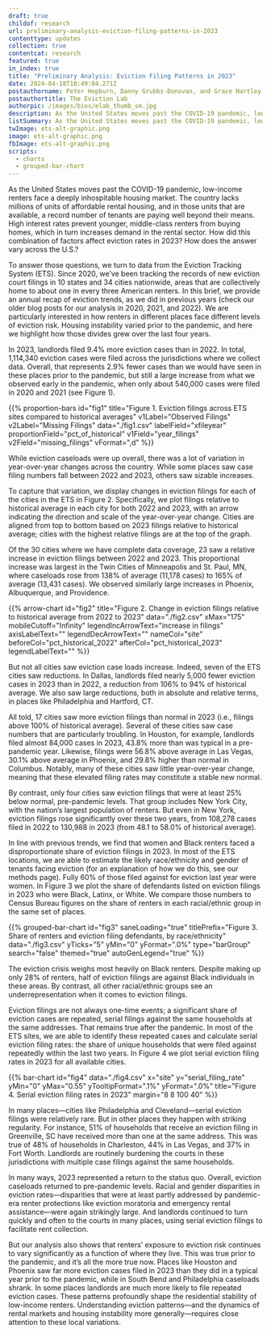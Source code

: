 ```yaml
---
draft: true
childof: research
url: preliminary-analysis-eviction-filing-patterns-in-2023
contenttype: updates
collection: true
contentcat: research
featured: true
in_index: true
title: "Preliminary Analysis: Eviction Filing Patterns in 2023"
date: 2024-04-18T18:49:04.271Z
postauthorname: Peter Hepburn, Danny Grubbs-Donovan, and Grace Hartley
postauthortitle: The Eviction Lab
authorpic: /images/bios/elab_thumb_sm.jpg
description: As the United States moves past the COVID-19 pandemic, low-income renters face a deeply inhospitable housing market. We use data from the Eviction Tracking System to see how this affected eviction rates in 2023.
listSummary: As the United States moves past the COVID-19 pandemic, low-income renters face a deeply inhospitable housing market. We use data from the Eviction Tracking System to see how this affected eviction rates in 2023.
twImage: ets-alt-graphic.png
image: ets-alt-graphic.png
fbImage: ets-alt-graphic.png
scripts:
  - charts
  - grouped-bar-chart
---
```


<span class="dropcap green">A</span>s the United States moves past the COVID-19 pandemic, low-income renters face a deeply inhospitable housing market. The country lacks millions of units of affordable rental housing, and in those units that are available, a record number of tenants are paying well beyond their means. High interest rates prevent younger, middle-class renters from buying homes, which in turn increases demand in the rental sector. How did this combination of factors affect eviction rates in 2023? How does the answer vary across the U.S.?

To answer those questions, we turn to data from the Eviction Tracking System (ETS). Since 2020, we’ve been tracking the records of new eviction court filings in 10 states and 34 cities nationwide, areas that are collectively home to about one in every three American renters. In this brief, we provide an annual recap of eviction trends, as we did in previous years (check our older blog posts for our analysis in 2020, 2021, and 2022). We are particularly interested in how renters in different places face different levels of eviction risk. Housing instability varied prior to the pandemic, and here we highlight how those divides grew over the last four years. 

In 2023, landlords filed 9.4% more eviction cases than in 2022. In total, 1,114,340 eviction cases were filed across the jurisdictions where we collect data. Overall, that represents 2.9% fewer cases than we would have seen in these places prior to the pandemic, but still a large increase from what we observed early in the pandemic, when only about 540,000 cases were filed in 2020 and 2021 (see Figure 1).

{{% proportion-bars
  id="fig1"
  title="Figure 1. Eviction filings across ETS sites compared to historical averages"
  v1Label="Observed Filings"
  v2Label="Missing Filings"
  data="./fig1.csv"
  labelField="xfileyear"
  proportionField="pct_of_historical"
  v1Field="year_filings"
  v2Field="missing_filings"
  vFormat=",d"
%}}

While eviction caseloads were up overall, there was a lot of variation in year-over-year changes across the country. While some places saw case filing numbers fall between 2022 and 2023, others saw sizable increases. 

To capture that variation, we display changes in eviction filings for each of the cities in the ETS in Figure 2. Specifically, we plot filings relative to historical average in each city for both 2022 and 2023, with an arrow indicating the direction and scale of the year-over-year change. Cities are aligned from top to bottom based on 2023 filings relative to historical average; cities with the highest relative filings are at the top of the graph. 

Of the 30 cities where we have complete data coverage, 23 saw a relative increase in eviction filings between 2022 and 2023. This proportional increase was largest in the Twin Cities of Minneapolis and St. Paul, MN, where caseloads rose from 138% of average (11,178 cases) to 165% of average (13,431 cases). We observed similarly large increases in Phoenix, Albuquerque, and Providence.

{{% arrow-chart
  id="fig2"
  title="Figure 2. Change in eviction filings relative to historical average from 2022 to 2023"
  data="./fig2.csv"
  xMax="175"
  mobileCutoff="Infinity"
  legendIncArrowText="increase in filings"
  axisLabelText=""
  legendDecArrowText=""
  nameCol="site"
  beforeCol="pct_historical_2022"
  afterCol="pct_historical_2023"
  legendLabelText=""
%}}

But not all cities saw eviction case loads increase. Indeed, seven of the ETS cities saw reductions. In Dallas, landlords filed nearly 5,000 fewer eviction cases in 2023 than in 2022, a reduction from 106% to 94% of historical average. We also saw large reductions, both in absolute and relative terms, in places like Philadelphia and Hartford, CT. 

All told, 17 cities saw more eviction filings than normal in 2023 (i.e., filings above 100% of historical average). Several of these cities saw case numbers that are particularly troubling. In Houston, for example, landlords filed almost 84,000 cases in 2023, 43.8% more than was typical in a pre-pandemic year. Likewise, filings were 56.8% above average in Las Vegas, 30.1% above average in Phoenix, and 29.8% higher than normal in Columbus. Notably, many of these cities saw little year-over-year change, meaning that these elevated filing rates may constitute a stable new normal.

By contrast, only four cities saw eviction filings that were at least 25% below normal, pre-pandemic levels. That group includes New York City, with the nation’s largest population of renters. But even in New York, eviction filings rose significantly over these two years, from 108,278 cases filed in 2022 to 130,988 in 2023 (from 48.1 to 58.0% of historical average).

In line with previous trends, we find that women and Black renters faced a disproportionate share of eviction filings in 2023. In most of the ETS locations, we are able to estimate the likely race/ethnicity and gender of tenants facing eviction (for an explanation of how we do this, see our methods page). Fully 60% of those filed against for eviction last year were women. In Figure 3 we plot the share of defendants listed on eviction filings in 2023 who were Black, Latinx, or White. We compare those numbers to Census Bureau figures on the share of renters in each racial/ethnic group in the same set of places. 


{{% grouped-bar-chart 
  id="fig3" 
  saneLoading="true"
  titlePrefix="Figure 3. Share of renters and eviction filing defendants, by race/ethnicity" 
  data="./fig3.csv" 
  yTicks="5" 
  yMin="0"
  yFormat=".0%" 
  type="barGroup" 
  search="false" 
  themed="true"
  autoGenLegend="true"
%}}

The eviction crisis weighs most heavily on Black renters. Despite making up only 28% of renters, half of eviction filings are against Black individuals in these areas. By contrast, all other racial/ethnic groups see an underrepresentation when it comes to eviction filings. 

Eviction filings are not always one-time events; a significant share of eviction cases are repeated, serial filings against the same households at the same addresses. That remains true after the pandemic. In most of the ETS sites, we are able to identify these repeated cases and calculate serial eviction filing rates: the share of unique households that were filed against repeatedly within the last two years. In Figure 4 we plot serial eviction filing rates in 2023 for all available cities.

{{% bar-chart
  id="fig4"
  data="./fig4.csv"
  x="site"
  y="serial_filing_rate"
  yMin="0"
  yMax="0.55"
  yTooltipFormat=".1%"
  yFormat=".0%"
  title="Figure 4. Serial eviction filing rates in 2023"
  margin="8 8 100 40"
%}}

In many places—cities like Philadelphia and Cleveland—serial eviction filings were relatively rare. But in other places they happen with striking regularity. For instance, 51% of households that receive an eviction filing in Greenville, SC have received more than one at the same address. This was true of 48% of households in Charleston, 44% in Las Vegas, and 37% in Fort Worth. Landlords are routinely burdening the courts in these jurisdictions with multiple case filings against the same households. 

In many ways, 2023 represented a return to the status quo. Overall, eviction caseloads returned to pre-pandemic levels. Racial and gender disparities in eviction rates—disparities that were at least partly addressed by pandemic-era renter protections like eviction moratoria and emergency rental assistance—were again strikingly large. And landlords continued to turn quickly and often to the courts in many places, using serial eviction filings to facilitate rent collection.

But our analysis also shows that renters’ exposure to eviction risk continues to vary significantly as a function of where they live. This was true prior to the pandemic, and it’s all the more true now. Places like Houston and Phoenix saw far more eviction cases filed in 2023 than they did in a typical year prior to the pandemic, while in South Bend and Philadelphia caseloads shrank. In some places landlords are much more likely to file repeated eviction cases. These patterns profoundly shape the residential stability of low-income renters. Understanding eviction patterns—and the dynamics of rental markets and housing instability more generally—requires close attention to these local variations.
